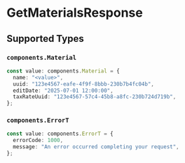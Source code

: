 # GetMaterialsResponse


## Supported Types

### `components.Material`

```typescript
const value: components.Material = {
  name: "<value>",
  uuid: "123e4567-eafe-4f9f-8bbb-230b7b4fc04b",
  editDate: "2025-07-01 12:00:00",
  taxRateUuid: "123e4567-57c4-45b8-a8fc-230b724d719b",
};
```

### `components.ErrorT`

```typescript
const value: components.ErrorT = {
  errorCode: 1000,
  message: "An error occurred completing your request",
};
```

